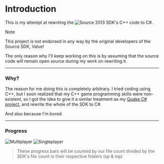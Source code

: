 <!--<p align="center">
 <a href=https://github.com/ValveSoftware/source-sdk-2013>
   <img alt="Source Code" src="https://img.shields.io/github/ValveSoftware/source-sdk-2013" />
 </a>
</p>-->


# Introduction
This is my attempt at rewriting the ![Source 2013 SDK](https://github.com/ValveSoftware/source-sdk-2013)'s C++ code to C#.

>[!NOTE]
>This project is not endorsed in any way by the original developers of the Source SDK, Valve!
>
>The only reason why I'll keep working on this is by assuming that the source code will remain open source during my work on rewriting it.

---
### Why?
The reason for me doing this is completely arbitrary. I tried coding using C++, but I soon realized that my C++ game programming skills were non-existent, so I got the idea to give it a similar treatment as my [Quake C# project](https://github.com/OMGOMGplays/QuakeCSharp), and rewrite the whole of the SDK to C#.

And also because I'm bored.

---
### Progress
![Multiplayer](https://progress-bar.dev/1/?title=Multiplayer)
![Singleplayer](https://progress-bar.dev/1/?title=Singleplayer)

> These progress bars will be counted by our file count divided by the SDK's file count in their respective folders (sp & mp)
